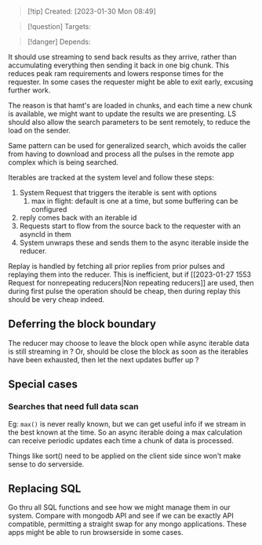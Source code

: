 
>[!tip] Created: [2023-01-30 Mon 08:49]

>[!question] Targets: 

>[!danger] Depends: 

It should use streaming to send back results as they arrive, rather than accumulating everything then sending it back in one big chunk.  This reduces peak ram requirements and lowers response times for the requester.  In some cases the requester might be able to exit early, excusing further work.

The reason is that hamt's are loaded in chunks, and each time a new chunk is available, we might want to update the results we are presenting.  LS should also allow the search parameters to be sent remotely, to reduce the load on the sender.

Same pattern can be used for generalized search, which avoids the caller from having to download and process all the pulses in the remote app complex which is being searched.

Iterables are tracked at the system level and follow these steps:
1. System Request that triggers the iterable is sent with options
	1. max in flight: default is one at a time, but some buffering can be configured
2. reply comes back with an iterable id
3. Requests start to flow from the source back to the requester with an asyncId in them
4. System unwraps these and sends them to the async iterable inside the reducer.

Replay is handled by fetching all prior replies from prior pulses and replaying them into the reducer.  This is inefficient, but if [[2023-01-27 1553 Request for nonrepeating reducers|Non repeating reducers]] are used, then during first pulse the operation should be cheap, then during replay this should be very cheap indeed.

## Deferring the block boundary
The reducer may choose to leave the block open while async iterable data is still streaming in ?
Or, should be close the block as soon as the iterables have been exhausted, then let the next updates buffer up ?

## Special cases
### Searches that need full data scan
Eg: `max()` is never really known, but we can get useful info if we stream in the best known at the time.  So an async iterable doing a max calculation can receive periodic updates each time a chunk of data is processed.

Things like sort() need to be applied on the client side since won't make sense to do serverside.

## Replacing SQL
Go thru all SQL functions and see how we might manage them in our system.
Compare with mongodb API and see if we can be exactly API compatible, permitting a straight swap for any mongo applications.  These apps might be able to run browserside in some cases.